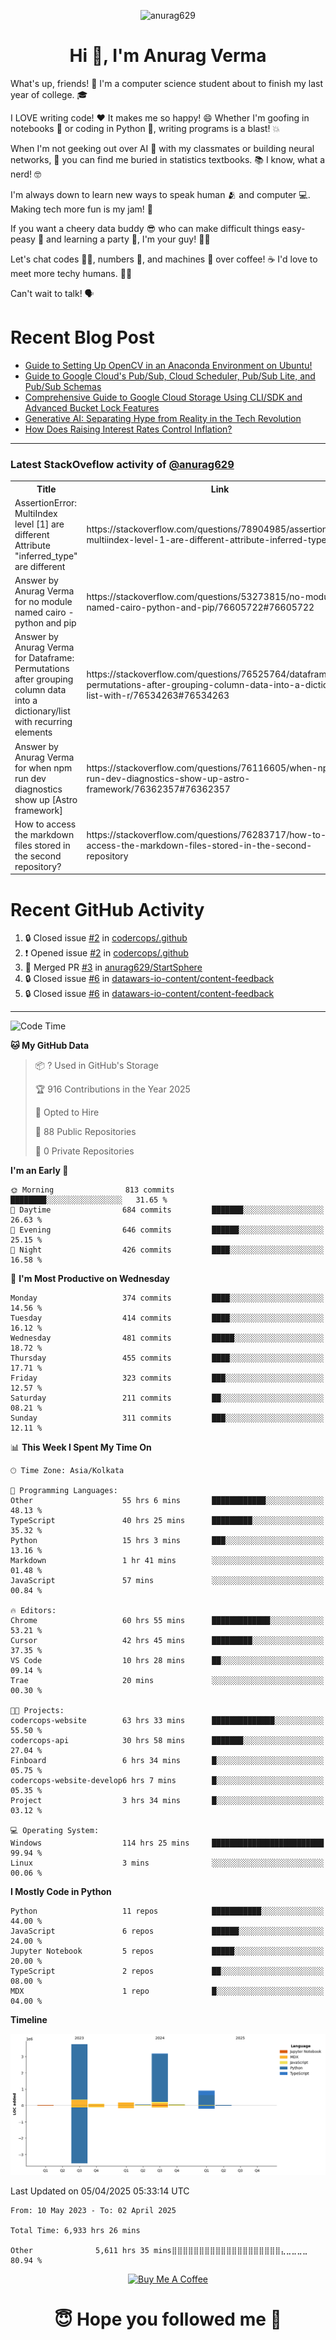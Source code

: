 

<p align="center"> <img src="https://komarev.com/ghpvc/?username=anurag629&label=Profile%20views&color=0e75b6&style=flat" alt="anurag629" /> </p>

<h1 align="center">Hi 👋, I'm Anurag Verma</h1>

What's up, friends! 👋 I'm a computer science student about to finish my last year of college. 🎓

I LOVE writing code! ❤️ It makes me so happy! 😄 Whether I'm goofing in notebooks 📓 or coding in Python 🐍, writing programs is a blast! 💥

When I'm not geeking out over AI 🤖 with my classmates or building neural networks, 🧠 you can find me buried in statistics textbooks. 📚 I know, what a nerd! 🤓

I'm always down to learn new ways to speak human 🫂 and computer 💻. Making tech more fun is my jam! 🍇

If you want a cheery data buddy 😎 who can make difficult things easy-peasy 🥝 and learning a party 🎉, I'm your guy! 🙋‍♂️

Let's chat codes 👨‍💻, numbers 🧮, and machines 🤖 over coffee! ☕ I'd love to meet more techy humans. 💁‍♂️

Can't wait to talk! 🗣️

# Recent Blog Post

<!-- BLOG-POST-LIST:START -->
- [Guide to Setting Up OpenCV in an Anaconda Environment on Ubuntu!](https://codercops.tech/blog/computer-vision-bootcamp/Guide-to-Setting-Up-OpenCV-in-an-Anaconda-Environment-on-Ubuntu!)
- [Guide to Google Cloud&#39;s Pub/Sub, Cloud Scheduler, Pub/Sub Lite, and Pub/Sub Schemas](https://codercops.tech/blog/google-cloud/Google-Clouds-Pub-Sub-Cloud-Scheduler-Pub-Sub-Lite-and-Pub-Sub-Schemas)
- [Comprehensive Guide to Google Cloud Storage Using CLI/SDK and Advanced Bucket Lock Features](https://codercops.tech/blog/google-cloud/Google-Cloud-Storage-Using-CLI-SDK-and-Advanced-Bucket-Lock-Features)
- [Generative AI: Separating Hype from Reality in the Tech Revolution](https://codercops.tech/blog/tech-latest-updates/generative-ai-seperating-hype-from-reality-in-the-tech-revolution)
- [How Does Raising Interest Rates Control Inflation?](https://codercops.tech/blog/startup-unicorn/how-does-raising-interest-rates-control-inflation)
<!-- BLOG-POST-LIST:END -->

---

### Latest StackOveflow activity of [@anurag629](https://github.com/anurag629)
<table>
  <tr><th>Title</th><th>Link</th></tr>
  <!-- STACKOVERFLOW:START --><tr><td>AssertionError: MultiIndex level [1] are different Attribute &quot;inferred_type&quot; are different</td><td>https://stackoverflow.com/questions/78904985/assertionerror-multiindex-level-1-are-different-attribute-inferred-type-are</td></tr><tr><td>Answer by Anurag Verma for no module named cairo - python and pip</td><td>https://stackoverflow.com/questions/53273815/no-module-named-cairo-python-and-pip/76605722#76605722</td></tr><tr><td>Answer by Anurag Verma for Dataframe: Permutations after grouping column data into a dictionary/list with recurring elements</td><td>https://stackoverflow.com/questions/76525764/dataframe-permutations-after-grouping-column-data-into-a-dictionary-list-with-r/76534263#76534263</td></tr><tr><td>Answer by Anurag Verma for when npm run dev diagnostics show up [Astro framework]</td><td>https://stackoverflow.com/questions/76116605/when-npm-run-dev-diagnostics-show-up-astro-framework/76362357#76362357</td></tr><tr><td>How to access the markdown files stored in the second repository?</td><td>https://stackoverflow.com/questions/76283717/how-to-access-the-markdown-files-stored-in-the-second-repository</td></tr><!-- STACKOVERFLOW:END -->
</table>

# Recent GitHub Activity
<!--START_SECTION:activity-->
1. 🔒 Closed issue [#2](https://github.com/codercops/.github/issues/2) in [codercops/.github](https://github.com/codercops/.github)
2. ❗ Opened issue [#2](https://github.com/codercops/.github/issues/2) in [codercops/.github](https://github.com/codercops/.github)
3. 🎉 Merged PR [#3](https://github.com/anurag629/StartSphere/pull/3) in [anurag629/StartSphere](https://github.com/anurag629/StartSphere)
4. 🔒 Closed issue [#6](https://github.com/datawars-io-content/content-feedback/issues/6) in [datawars-io-content/content-feedback](https://github.com/datawars-io-content/content-feedback)
5. 🔒 Closed issue [#6](https://github.com/datawars-io-content/content-feedback/issues/6) in [datawars-io-content/content-feedback](https://github.com/datawars-io-content/content-feedback)
<!--END_SECTION:activity-->

---

<!--START_SECTION:waka-->
![Code Time](http://img.shields.io/badge/Code%20Time-6%2C947%20hrs%2033%20mins-blue)

**🐱 My GitHub Data** 

> 📦 ? Used in GitHub's Storage 
 > 
> 🏆 916 Contributions in the Year 2025
 > 
> 💼 Opted to Hire
 > 
> 📜 88 Public Repositories 
 > 
> 🔑 0 Private Repositories 
 > 
**I'm an Early 🐤** 

```text
🌞 Morning                813 commits         ████████░░░░░░░░░░░░░░░░░   31.65 % 
🌆 Daytime                684 commits         ███████░░░░░░░░░░░░░░░░░░   26.63 % 
🌃 Evening                646 commits         ██████░░░░░░░░░░░░░░░░░░░   25.15 % 
🌙 Night                  426 commits         ████░░░░░░░░░░░░░░░░░░░░░   16.58 % 
```
📅 **I'm Most Productive on Wednesday** 

```text
Monday                   374 commits         ████░░░░░░░░░░░░░░░░░░░░░   14.56 % 
Tuesday                  414 commits         ████░░░░░░░░░░░░░░░░░░░░░   16.12 % 
Wednesday                481 commits         █████░░░░░░░░░░░░░░░░░░░░   18.72 % 
Thursday                 455 commits         ████░░░░░░░░░░░░░░░░░░░░░   17.71 % 
Friday                   323 commits         ███░░░░░░░░░░░░░░░░░░░░░░   12.57 % 
Saturday                 211 commits         ██░░░░░░░░░░░░░░░░░░░░░░░   08.21 % 
Sunday                   311 commits         ███░░░░░░░░░░░░░░░░░░░░░░   12.11 % 
```


📊 **This Week I Spent My Time On** 

```text
🕑︎ Time Zone: Asia/Kolkata

💬 Programming Languages: 
Other                    55 hrs 6 mins       ████████████░░░░░░░░░░░░░   48.13 % 
TypeScript               40 hrs 25 mins      █████████░░░░░░░░░░░░░░░░   35.32 % 
Python                   15 hrs 3 mins       ███░░░░░░░░░░░░░░░░░░░░░░   13.16 % 
Markdown                 1 hr 41 mins        ░░░░░░░░░░░░░░░░░░░░░░░░░   01.48 % 
JavaScript               57 mins             ░░░░░░░░░░░░░░░░░░░░░░░░░   00.84 % 

🔥 Editors: 
Chrome                   60 hrs 55 mins      █████████████░░░░░░░░░░░░   53.21 % 
Cursor                   42 hrs 45 mins      █████████░░░░░░░░░░░░░░░░   37.35 % 
VS Code                  10 hrs 28 mins      ██░░░░░░░░░░░░░░░░░░░░░░░   09.14 % 
Trae                     20 mins             ░░░░░░░░░░░░░░░░░░░░░░░░░   00.30 % 

🐱‍💻 Projects: 
codercops-website        63 hrs 33 mins      ██████████████░░░░░░░░░░░   55.50 % 
codercops-api            30 hrs 58 mins      ███████░░░░░░░░░░░░░░░░░░   27.04 % 
Finboard                 6 hrs 34 mins       █░░░░░░░░░░░░░░░░░░░░░░░░   05.75 % 
codercops-website-develop6 hrs 7 mins        █░░░░░░░░░░░░░░░░░░░░░░░░   05.35 % 
Project                  3 hrs 34 mins       █░░░░░░░░░░░░░░░░░░░░░░░░   03.12 % 

💻 Operating System: 
Windows                  114 hrs 25 mins     █████████████████████████   99.94 % 
Linux                    3 mins              ░░░░░░░░░░░░░░░░░░░░░░░░░   00.06 % 
```

**I Mostly Code in Python** 

```text
Python                   11 repos            ███████████░░░░░░░░░░░░░░   44.00 % 
JavaScript               6 repos             ██████░░░░░░░░░░░░░░░░░░░   24.00 % 
Jupyter Notebook         5 repos             █████░░░░░░░░░░░░░░░░░░░░   20.00 % 
TypeScript               2 repos             ██░░░░░░░░░░░░░░░░░░░░░░░   08.00 % 
MDX                      1 repo              █░░░░░░░░░░░░░░░░░░░░░░░░   04.00 % 
```



**Timeline**

![Lines of Code chart](https://raw.githubusercontent.com/anurag629/anurag629/main/assets/bar_graph.png)


 Last Updated on 05/04/2025 05:33:14 UTC
<!--END_SECTION:waka-->

<!--START_SECTION:waka-simple-->

```text
From: 10 May 2023 - To: 02 April 2025

Total Time: 6,933 hrs 26 mins

Other              5,611 hrs 35 mins⣿⣿⣿⣿⣿⣿⣿⣿⣿⣿⣿⣿⣿⣿⣿⣿⣿⣿⣿⣿⣄⣀⣀⣀⣀   80.94 %
```

<!--END_SECTION:waka-simple-->

<p align="center"> 
<a href="https://www.buymeacoffee.com/anurag629" target="_blank"><img src="https://cdn.buymeacoffee.com/buttons/default-orange.png" alt="Buy Me A Coffee" height="60" width="250"></a>
</p>


<h1 align="center"> 😇 Hope you followed me 🥰  </h1>
